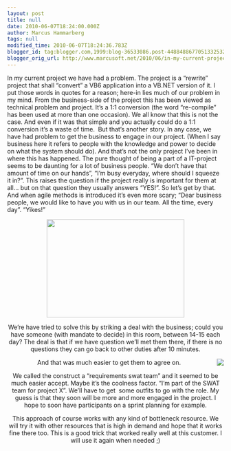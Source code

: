 ```yaml
---
layout: post
title: null
date: 2010-06-07T18:24:00.000Z
author: Marcus Hammarberg
tags: null
modified_time: 2010-06-07T18:24:36.783Z
blogger_id: tag:blogger.com,1999:blog-36533086.post-4488488677051332532
blogger_orig_url: http://www.marcusoft.net/2010/06/in-my-current-project-we-have-had.html
---
```



In my current project we have had a problem. The project is a
“rewrite” project that shall “convert” a VB6 application into a VB.NET
version of it. I put those words in quotes for a reason; here-in lies
much of our problem in my mind.
From the business-side of the project this has been viewed as technical
problem and project. It’s a 1:1 conversion (the word “re-compile” has
been used at more than one occasion). We all know that this is not the
case. And even if it was that simple and you actually could do a 1:1
conversion it’s a waste of time.  But that’s another story.
In any case, we have had problem to get the business to engage in our
project. (When I say business here it refers to people with the
knowledge and power to decide on what the system should do). And that’s
not the only project I’ve been in where this has happened. The pure
thought of being a part of a IT-project seems to be daunting for a lot
of business people. “We don’t have that amount of time on our hands”,
“I’m busy everyday, where should I squeeze it in?”.
This raises the question if the project really is important for them at
all… but on that question they usually answers “YES!”. So let’s get by
that.
And when agile methods is introduced it’s even more scary; “Dear
business people, we would like to have you with us in our team. All the
time, every day”. “Yikes!”

<div class="separator" style="clear: both; text-align: center;">

<a href="http://www.cardsonque.com/cards/Yikes.jpg" data-imageanchor="1"
style="margin-left: 1em; margin-right: 1em;"><img
src="http://www.cardsonque.com/cards/Yikes.jpg" data-border="0"
width="320" height="228" /></a>

We’re have tried to solve this by striking a deal with the business;
could you have someone (with mandate to decide) in this room, between
14-15 each day? The deal is that if we have question we’ll met them
there, if there is no questions they can go back to other duties after
10 minutes.

<div class="separator" style="clear: both; text-align: center;">

<a
href="http://www.nexternal.com/armynavy/images/SWAT-Halloween-Costume1.gif"
data-imageanchor="1"
style="clear: right; float: right; margin-bottom: 1em; margin-left: 1em;"><img
src="http://www.nexternal.com/armynavy/images/SWAT-Halloween-Costume1.gif"
data-border="0" /></a>

And that was much easier to get them to agree on.

We called the construct a “requirements swat team” and it seemed to be
much easier accept. Maybe it’s the coolness factor. “I’m part of the
SWAT team for project X”. We’ll have to get  some outfits to go with the
role.
My guess is that they soon will be more and more engaged in the project.
I hope to soon have participants on a sprint planning for example.

This approach of course works with any kind of bottleneck resource. We
will try it with other resources that is high in demand and hope that it
works fine there too.
This is a good trick that worked really well at this customer. I will
use it again when needed ;)
